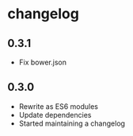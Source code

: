 # changelog

## 0.3.1

* Fix bower.json

## 0.3.0

* Rewrite as ES6 modules
* Update dependencies
* Started maintaining a changelog
